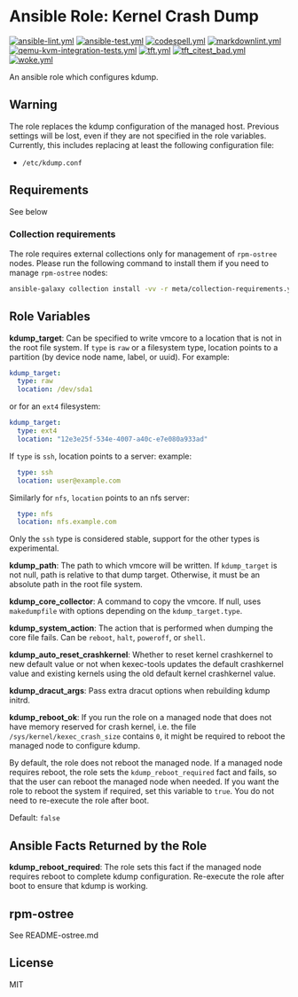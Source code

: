
# Ansible Role: Kernel Crash Dump

[![ansible-lint.yml](https://github.com/linux-system-roles/kdump/actions/workflows/ansible-lint.yml/badge.svg)](https://github.com/linux-system-roles/kdump/actions/workflows/ansible-lint.yml) [![ansible-test.yml](https://github.com/linux-system-roles/kdump/actions/workflows/ansible-test.yml/badge.svg)](https://github.com/linux-system-roles/kdump/actions/workflows/ansible-test.yml) [![codespell.yml](https://github.com/linux-system-roles/kdump/actions/workflows/codespell.yml/badge.svg)](https://github.com/linux-system-roles/kdump/actions/workflows/codespell.yml) [![markdownlint.yml](https://github.com/linux-system-roles/kdump/actions/workflows/markdownlint.yml/badge.svg)](https://github.com/linux-system-roles/kdump/actions/workflows/markdownlint.yml) [![qemu-kvm-integration-tests.yml](https://github.com/linux-system-roles/kdump/actions/workflows/qemu-kvm-integration-tests.yml/badge.svg)](https://github.com/linux-system-roles/kdump/actions/workflows/qemu-kvm-integration-tests.yml) [![tft.yml](https://github.com/linux-system-roles/kdump/actions/workflows/tft.yml/badge.svg)](https://github.com/linux-system-roles/kdump/actions/workflows/tft.yml) [![tft_citest_bad.yml](https://github.com/linux-system-roles/kdump/actions/workflows/tft_citest_bad.yml/badge.svg)](https://github.com/linux-system-roles/kdump/actions/workflows/tft_citest_bad.yml) [![woke.yml](https://github.com/linux-system-roles/kdump/actions/workflows/woke.yml/badge.svg)](https://github.com/linux-system-roles/kdump/actions/workflows/woke.yml)

An ansible role which configures kdump.

## Warning

The role replaces the kdump configuration of the managed
host. Previous settings will be lost, even if they are not specified
in the role variables. Currently, this includes replacing at least the
following configuration file:

* `/etc/kdump.conf`

## Requirements

See below

### Collection requirements

The role requires external collections only for management of `rpm-ostree`
nodes. Please run the following command to install them if you need to manage
`rpm-ostree` nodes:

```bash
ansible-galaxy collection install -vv -r meta/collection-requirements.yml
```

## Role Variables

**kdump_target**: Can be specified to write vmcore to a location that is not in
the root file system. If `type` is `raw` or a filesystem type, location points
to a partition (by device node name, label, or uuid). For example:

```yaml
kdump_target:
  type: raw
  location: /dev/sda1
```

or for an `ext4` filesystem:

```yaml
kdump_target:
  type: ext4
  location: "12e3e25f-534e-4007-a40c-e7e080a933ad"
```

If `type` is `ssh`, location points to a server:
example:

```yaml
  type: ssh
  location: user@example.com
```

Similarly for `nfs`, `location` points to an nfs server:

```yaml
  type: nfs
  location: nfs.example.com
```

Only the `ssh` type is considered stable, support for the other types
is experimental.

**kdump_path**: The path to which vmcore will be written. If `kdump_target` is not
null, path is relative to that dump target. Otherwise, it must be an absolute
path in the root file system.

**kdump_core_collector**: A command to copy the vmcore. If null, uses `makedumpfile`
with options depending on the `kdump_target.type`.

**kdump_system_action**:
  The action that is performed when dumping the core file fails. Can be
  `reboot`, `halt`, `poweroff`, or `shell`.

**kdump_auto_reset_crashkernel**:
  Whether to reset kernel crashkernel to new default value or not when kexec-tools
  updates the default crashkernel value and existing kernels using the old default
  kernel crashkernel value.

**kdump_dracut_args**:
  Pass extra dracut options when rebuilding kdump initrd.

**kdump_reboot_ok**: If you run the role on a managed node that does not have
memory reserved for crash kernel, i.e. the file `/sys/kernel/kexec_crash_size`
contains `0`, it might be required to reboot the managed node to configure kdump.

By default, the role does not reboot the managed node. If a managed node
requires reboot, the role sets the `kdump_reboot_required` fact and fails, so
that the user can reboot the managed node when needed. If you want the role to
reboot the system if required, set this variable to `true`. You do not need to
re-execute the role after boot.

Default: `false`

## Ansible Facts Returned by the Role

**kdump_reboot_required**: The role sets this fact if the managed node requires
reboot to complete kdump configuration. Re-execute the role after boot to ensure
that kdump is working.

## rpm-ostree

See README-ostree.md

## License

MIT

